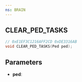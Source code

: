 ```yaml
---
ns: BRAIN
---
```

## CLEAR_PED_TASKS

```c
// 0xE1EF3C1216AFF2CD 0xDE3316AB
void CLEAR_PED_TASKS(Ped ped);
```


## Parameters
* **ped**: 

